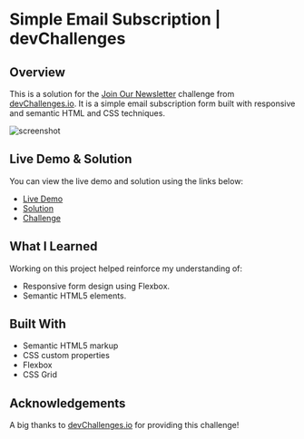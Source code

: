 # Simple Email Subscription | devChallenges

## Overview

This is a solution for the [Join Our Newsletter](https://devchallenges.io/challenge/join-our-newsletter) challenge from [devChallenges.io](http://devchallenges.io/). It is a simple email subscription form built with responsive and semantic HTML and CSS techniques.

![screenshot](https://i.imgur.com/1U9wCTw.png[/img)

## Live Demo & Solution

You can view the live demo and solution using the links below:

- [Live Demo](https://your-demo-link.com)
- [Solution](https://your-solution-link.com)
- [Challenge](https://devchallenges.io/challenge/join-our-newsletter)

## What I Learned

Working on this project helped reinforce my understanding of:

- Responsive form design using Flexbox.
- Semantic HTML5 elements.


## Built With

- Semantic HTML5 markup
- CSS custom properties
- Flexbox
- CSS Grid

## Acknowledgements

A big thanks to [devChallenges.io](https://devchallenges.io/) for providing this challenge!




